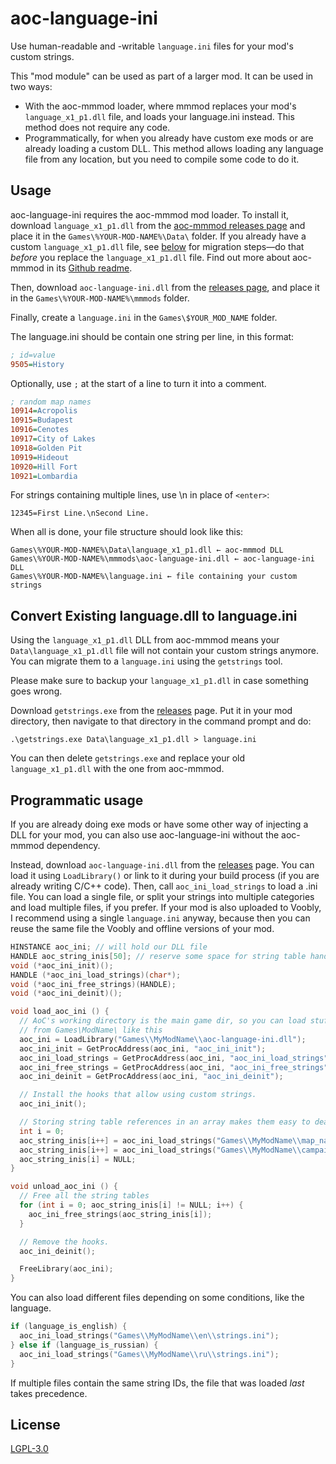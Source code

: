 # aoc-language-ini

Use human-readable and -writable `language.ini` files for your mod's custom strings.

This "mod module" can be used as part of a larger mod. It can be used in two ways:

 - With the aoc-mmmod loader, where mmmod replaces your mod's `language_x1_p1.dll` file,
   and loads your language.ini instead. This method does not require any code.
 - Programmatically, for when you already have custom exe mods or are already
   loading a custom DLL. This method allows loading any language file from any
   location, but you need to compile some code to do it.

## Usage

aoc-language-ini requires the aoc-mmmod mod loader. To install it, download `language_x1_p1.dll` from the [aoc-mmmod releases page](https://github.com/SiegeEngineers/aoc-language-ini/releases) and place it in the `Games\%YOUR-MOD-NAME%\Data\` folder. If you already have a custom `language_x1_p1.dll` file, see [below](#migrate) for migration steps—do that _before_ you replace the `language_x1_p1.dll` file. Find out more about aoc-mmmod in its [Github readme](https://github.com/SiegeEngineers/aoc-mmmod#readme).

Then, download `aoc-language-ini.dll` from the [releases page](https://github.com/SiegeEngineers/aoc-mmmod/releases), and place it in the `Games\%YOUR-MOD-NAME%\mmmods` folder.

Finally, create a `language.ini` in the `Games\$YOUR_MOD_NAME` folder.

The language.ini should be contain one string per line, in this format:

```ini
; id=value
9505=History
```

Optionally, use `;` at the start of a line to turn it into a comment.
```ini
; random map names
10914=Acropolis
10915=Budapest
10916=Cenotes
10917=City of Lakes
10918=Golden Pit
10919=Hideout
10920=Hill Fort
10921=Lombardia
```

For strings containing multiple lines, use \n in place of `<enter>`:

```
12345=First Line.\nSecond Line.
```

When all is done, your file structure should look like this:

```
Games\%YOUR-MOD-NAME%\Data\language_x1_p1.dll ← aoc-mmmod DLL
Games\%YOUR-MOD-NAME%\mmmods\aoc-language-ini.dll ← aoc-language-ini DLL
Games\%YOUR-MOD-NAME%\language.ini ← file containing your custom strings
```

<a name="migrate"></a>
## Convert Existing language.dll to language.ini

Using the `language_x1_p1.dll` DLL from aoc-mmmod means your `Data\language_x1_p1.dll` file will not contain your custom strings anymore. You can migrate them to a `language.ini` using the `getstrings` tool.

Please make sure to backup your `language_x1_p1.dll` in case something goes wrong.

Download `getstrings.exe` from the [releases](https://github.com/SiegeEngineers/aoc-language-ini/releases)
page. Put it in your mod directory, then navigate to that directory in the command prompt and do:

```
.\getstrings.exe Data\language_x1_p1.dll > language.ini
```

You can then delete `getstrings.exe` and replace your old `language_x1_p1.dll` with the one from aoc-mmmod.

## Programmatic usage

If you are already doing exe mods or have some other way of injecting a DLL for your mod, you can also use aoc-language-ini without the aoc-mmmod dependency.

Instead, download `aoc-language-ini.dll` from the [releases](https://github.com/SiegeEngineers/aoc-language-ini/releases)
page.
You can load it using `LoadLibrary()` or link to it during your build process (if you are already writing C/C++ code).
Then, call `aoc_ini_load_strings` to load a .ini file.
You can load a single file, or split your strings into multiple categories and load multiple files, if you prefer.
If your mod is also uploaded to Voobly, I recommend using a single `language.ini` anyway, because then you can reuse the same file the Voobly and offline versions of your mod.

```c
HINSTANCE aoc_ini; // will hold our DLL file
HANDLE aoc_string_inis[50]; // reserve some space for string table handles
void (*aoc_ini_init)();
HANDLE (*aoc_ini_load_strings)(char*);
void (*aoc_ini_free_strings)(HANDLE);
void (*aoc_ini_deinit)();

void load_aoc_ini () {
  // AoC's working directory is the main game dir, so you can load stuff
  // from Games\ModName\ like this
  aoc_ini = LoadLibrary("Games\\MyModName\\aoc-language-ini.dll");
  aoc_ini_init = GetProcAddress(aoc_ini, "aoc_ini_init");
  aoc_ini_load_strings = GetProcAddress(aoc_ini, "aoc_ini_load_strings");
  aoc_ini_free_strings = GetProcAddress(aoc_ini, "aoc_ini_free_strings");
  aoc_ini_deinit = GetProcAddress(aoc_ini, "aoc_ini_deinit");

  // Install the hooks that allow using custom strings.
  aoc_ini_init();

  // Storing string table references in an array makes them easy to deallocate later
  int i = 0;
  aoc_string_inis[i++] = aoc_ini_load_strings("Games\\MyModName\\map_names.ini");
  aoc_string_inis[i++] = aoc_ini_load_strings("Games\\MyModName\\campaign_strings.ini");
  aoc_string_inis[i] = NULL;
}

void unload_aoc_ini () {
  // Free all the string tables
  for (int i = 0; aoc_string_inis[i] != NULL; i++) {
    aoc_ini_free_strings(aoc_string_inis[i]);
  }

  // Remove the hooks.
  aoc_ini_deinit();

  FreeLibrary(aoc_ini);
}
```

You can also load different files depending on some conditions, like the language.
```c
if (language_is_english) {
  aoc_ini_load_strings("Games\\MyModName\\en\\strings.ini");
} else if (language_is_russian) {
  aoc_ini_load_strings("Games\\MyModName\\ru\\strings.ini");
}
```

If multiple files contain the same string IDs, the file that was loaded _last_ takes precedence.

## License

[LGPL-3.0](./LICENSE.md)
